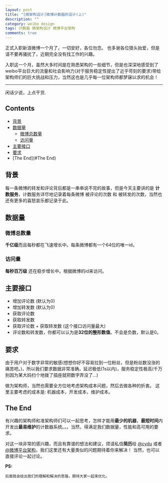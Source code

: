 ```yaml
---
layout: post
title: "[微架构设计]微博计数器的设计(上)"
description: ""
category: weibo design
tags: 计数器 微架构设计 微博平台架构
comments: true
---
```


正式入职新浪微博一个月了，一切安好，各位勿念。 也多谢各位猎头抬爱，但是请不要再骚扰了，近期完全没有找工作的兴趣。 

入职这一个月，虽然大多时间是在熟悉架构的一些细节，但是也深深地感受到了weibo平台巨大的流量和社会影响力(对于服务稳定性提出了近乎苛刻的要求)带给架构师们的巨大挑战和压力，当然这也是几乎每一位架构师都梦寐以求的机会！  

<!-- more start -->
--------

闲话少说，上点干货. 

## Contents

- [背景](#背景)
- [数据量](#数据量)
  - [微博总数量](#微博总数量)
  - [访问量](#访问量)
- [主要接口](#主要接口)
- [要求](#要求)
- [The End](#The End)

## 背景

每一条微博的转发和评论背后都是一串串说不完的故事，但是今天主要讲的是 **计数服务**，计数服务详尽地记录着每条微博 被评论的次数 和 被转发的次数，当然也还有更多的喜怒哀乐都记录于此。 

## 数据量

### 微博总数量

**千亿级**而且每秒都在飞速增长中。每条微博都有一个64位的唯一id。

### 访问量

**每秒百万级** 还在稳步增长中。根据微博的id来访问。

## 主要接口

- 增加评论数 (默认为0)
- 增加转发数 (默认为0)
- 获取评论数
- 获取转发数
- 获取评论数 + 获取转发数  (这个接口访问量最大)
- 评论数和转发数，你都可以认为是**32位的整形数值**。不会是负数，默认是0。

## 要求

由于用户对于数字非常的敏感(想想你好不容易拉到一位粉丝，但是粉丝数没涨的痛苦吧。)，所以我们要求数据非常准确，延迟极低(1s以内)，服务稳定性极高(千万别因为某大妈扫个地拨了插座就把数字弄没了...) 

做为架构师，当然也需要全方位地考虑架构成本问题，然后去做各种的折衷。 这里主要考虑的成本是: 机器成本，开发成本，维护成本。 

## The End

有兴趣的架构师和准架构师们可以一起思考，怎样才能用**最少的机器**，**最短时间**内开发出**最易维护**的计数器系统。。。当然，得满足我们数据量，性能和高可用的要求。 

对这一块非常的感兴趣，而且有靠谱的想法和建议，烦请私信**简历**给 [@cydu](http://www.weibo.com/n/cydu) 或者 [@微博平台架构](http://weibo.com/n/微博平台架构)，我们这里还有大量类似的问题期待着你来解决！   当然，也可以直接评论一起讨论。  

**PS:**

    后面我会给出我们的理解和解决的思路，期待大家一起来优化。

<!-- more end -->
